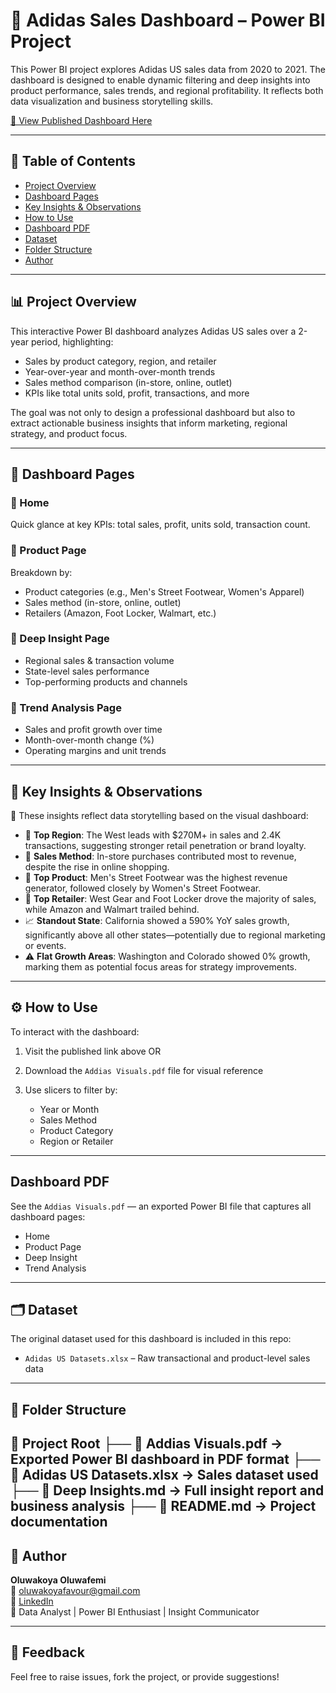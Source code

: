  # 🏀 Adidas Sales Dashboard – Power BI Project

This Power BI project explores Adidas US sales data from 2020 to 2021. The dashboard is designed to enable dynamic filtering and deep insights into product performance, sales trends, and regional profitability. It reflects both data visualization and business storytelling skills.

[🔗 View Published Dashboard Here](https://tinyurl.com/dv5ycv9t)

---

## 📌 Table of Contents

* [Project Overview](#project-overview)
* [Dashboard Pages](#dashboard-pages)
* [Key Insights & Observations](#key-insights--observations)
* [How to Use](#how-to-use)
* [Dashboard PDF](#Dashboard-PDF)
* [Dataset](#dataset)
* [Folder Structure](#folder-structure)
* [Author](#author)

---

## 📊 Project Overview

This interactive Power BI dashboard analyzes Adidas US sales over a 2-year period, highlighting:

* Sales by product category, region, and retailer
* Year-over-year and month-over-month trends
* Sales method comparison (in-store, online, outlet)
* KPIs like total units sold, profit, transactions, and more

The goal was not only to design a professional dashboard but also to extract actionable business insights that inform marketing, regional strategy, and product focus.

---

## 🧱 Dashboard Pages

### 🔹 Home

Quick glance at key KPIs: total sales, profit, units sold, transaction count.

### 🔹 Product Page

Breakdown by:

* Product categories (e.g., Men's Street Footwear, Women's Apparel)
* Sales method (in-store, online, outlet)
* Retailers (Amazon, Foot Locker, Walmart, etc.)

### 🔹 Deep Insight Page

* Regional sales & transaction volume
* State-level sales performance
* Top-performing products and channels

### 🔹 Trend Analysis Page

* Sales and profit growth over time
* Month-over-month change (%)
* Operating margins and unit trends

---

## 📍 Key Insights & Observations

📌 These insights reflect data storytelling based on the visual dashboard:

* 🥇 **Top Region**: The West leads with \$270M+ in sales and 2.4K transactions, suggesting stronger retail penetration or brand loyalty.
* 🏣️ **Sales Method**: In-store purchases contributed most to revenue, despite the rise in online shopping.
* 👟 **Top Product**: Men's Street Footwear was the highest revenue generator, followed closely by Women's Street Footwear.
* 🏪 **Top Retailer**: West Gear and Foot Locker drove the majority of sales, while Amazon and Walmart trailed behind.
* 📈 **Standout State**: California showed a 590% YoY sales growth, significantly above all other states—potentially due to regional marketing or events.
* ⚠️ **Flat Growth Areas**: Washington and Colorado showed 0% growth, marking them as potential focus areas for strategy improvements.

---

## ⚙️ How to Use

To interact with the dashboard:

1. Visit the published link above OR
2. Download the `Addias Visuals.pdf` file for visual reference
3. Use slicers to filter by:

   * Year or Month
   * Sales Method
   * Product Category
   * Region or Retailer

---
##  Dashboard PDF

See the `Addias Visuals.pdf` — an exported Power BI file that captures all dashboard pages:
* Home
* Product Page
* Deep Insight
* Trend Analysis

---

## 🗂️ Dataset

The original dataset used for this dashboard is included in this repo:

* `Adidas US Datasets.xlsx` – Raw transactional and product-level sales data

---

## 📁 Folder Structure

📁 Project Root
├── 📄 Addias Visuals.pdf         → Exported Power BI dashboard in PDF format
├── 📄 Adidas US Datasets.xlsx    → Sales dataset used
├── 📄 Deep Insights.md           → Full insight report and business analysis
├── 📄 README.md                  → Project documentation
---

## 👤 Author

**Oluwakoya Oluwafemi**  
📧 [oluwakoyafavour@gmail.com](mailto:oluwakoyafavour@gmail.com)  
🔗 [LinkedIn](https://www.linkedin.com/in/oluwakoya)  
💼 Data Analyst | Power BI Enthusiast | Insight Communicator


---

## 📢 Feedback

Feel free to raise issues, fork the project, or provide suggestions!
